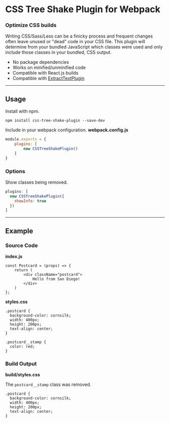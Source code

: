 # CSS Tree Shake Plugin for Webpack
### Optimize CSS builds

Writing CSS/Sass/Less can be a finicky process and frequent changes often leave unused or "dead" code in your CSS file. This plugin will determine from your bundled JavaScript which classes were used and only include those classes in your bundled, CSS output.

* No package dependencies
* Works on minified/unminified code
* Compatible with React.js builds
* Compatible with [ExtractTextPlugin](https://github.com/webpack-contrib/extract-text-webpack-plugin)

---
## Usage

Install with npm.
```
npm install css-tree-shake-plugin --save-dev
```

Include in your webpack configuration.
**webpack.config.js**
```js
module.exports = {
	plugins: [
		new CSSTreeShakePlugin()
	]
}
```

### Options

Show classes being removed.
```js
plugins: [
  new CSSTreeShakePlugin({
    showInfo: true
  })
]
```

---
## Example

### Source Code

**index.js**
```
const Postcard = (props) => {
	return (
		<div className="postcard">
			Hello from San Diego!
		</div>
	)
};
```

**styles.css**
```
.postcard {
  background-color: cornsilk;
  width: 400px;
  height: 200px;
  text-align: center; 
}

.postcard__stamp {
  color: red; 
}
```

### Build Output

**build/styles.css**

The `postcard__stamp` class was removed.
```
.postcard {
  background-color: cornsilk;
  width: 400px;
  height: 200px;
  text-align: center; 
}
```


